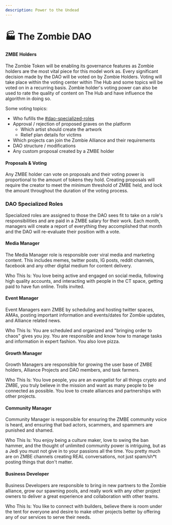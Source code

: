 ```yaml
---
description: Power to the Undead
---
```


# 🏭 The Zombie DAO

#### ZMBE Holders

The Zombie Token will be enabling its governance features as Zombie holders are the most vital piece for this model work as. Every significant decision made by the DAO will be voted on by Zombie Holders. Voting will take place within the voting center within The Hub and some topics will be voted on in a recurring basis. Zombie holder's voting power can also be used to rate the quality of content on The Hub and have influence the algorithm in doing so.

Some voting topics:

* Who fufills the [#dao-specialized-roles](the-zombie-dao.md#dao-specialized-roles "mention")
* Approval / rejection of proposed graves on the platform
  * Which artist should create the artwork
  * Relief plan details for victims
* Which projects can join the Zombie Alliance and their requirements
* DAO structure / modifications
* Any custom proposal created by a ZMBE holder

#### Proposals & Voting

Any ZMBE holder can vote on proposals and their voting power is proportional to the amount of tokens they hold. Creating proposals will require the creator to meet the minimum threshold of ZMBE held, and lock the amount throughout the duration of the voting process.

### DAO Specialized Roles

Specialized roles are assigned to those the DAO sees fit to take on a role's responsibilities and are paid in a ZMBE salary for their work. Each month, managers will create a report of everything they accomplished that month and the DAO will re-evaluate their position with a vote.

#### Media Manager&#x20;

The Media Manager role is responsible over viral media and marketing content. This includes memes, twitter posts, IG posts, reddit channels, facebook and any other digital medium for content delivery.

Who This Is: You love being active and engaged on social media, following high quality accounts, and interacting with people in the CT space, getting paid to have fun online. Trolls invited.&#x20;

#### Event Manager

Event Managers earn ZMBE by scheduling and hosting twitter spaces, AMAs, posting important information and events/dates for Zombie updates, and Alliance related news.&#x20;

Who This Is: You are scheduled and organized and "bringing order to chaos" gives you joy.  You are responsible and know how to manage tasks and information in expert fashion. You also love pizza.

#### Growth Manager

Growth Managers are responsible for growing the user base of ZMBE holders, Alliance Projects and DAO members, and task farmers.

Who This Is: You love people, you are an evangelist for all things crypto and ZMBE, you truly believe in the mission and want as many people to be connected as possible. You love to create alliances and partnerships with other projects.&#x20;

#### Community Manager

Community Manager is responsible for ensuring the ZMBE community voice is heard, and ensuring that bad actors, scammers, and spammers are punished and shamed.&#x20;

Who This Is: You enjoy being a culture maker, love to swing the ban hammer, and the thought of unlimited community power is intriguing, but as a Jedi you must not give in to your passions all the time. You pretty much are on ZMBE channels creating REAL conversations, not just spam/sh\*t posting things that don't matter.&#x20;

#### Business Developer

Business Developers are responsible to bring in new partners to the Zombie alliance, grow our spawning pools, and really work with any other project owners to deliver a great experience and collaboration with other teams.&#x20;

Who This Is: You like to connect with builders, believe there is room under the tent for everyone and desire to make other projects better by offering any of our services to serve their needs.&#x20;

